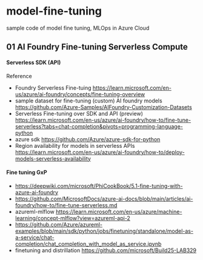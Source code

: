 # model-fine-tuning
sample code of model fine tuning, MLOps in Azure Cloud

## 01 AI Foundry Fine-tuning Serverless Compute

#### Serverless SDK (API)

Reference
* Foundry Serverless Fine-tuing https://learn.microsoft.com/en-us/azure/ai-foundry/concepts/fine-tuning-overview
* sample dataset for fine-tuning (custom) AI foundry models https://github.com/Azure-Samples/AIFoundry-Customization-Datasets
* Serverless Fine-tuning over SDK and API (preview) https://learn.microsoft.com/en-us/azure/ai-foundry/how-to/fine-tune-serverless?tabs=chat-completion&pivots=programming-language-python
* azure sdk https://github.com/Azure/azure-sdk-for-python
* Region availability for models in serverless APIs https://learn.microsoft.com/en-us/azure/ai-foundry/how-to/deploy-models-serverless-availability

#### Fine tuning GxP
* https://deepwiki.com/microsoft/PhiCookBook/5.1-fine-tuning-with-azure-ai-foundry
* https://github.com/MicrosoftDocs/azure-ai-docs/blob/main/articles/ai-foundry/how-to/fine-tune-serverless.md
* azureml-mlflow https://learn.microsoft.com/en-us/azure/machine-learning/concept-mlflow?view=azureml-api-2
* https://github.com/Azure/azureml-examples/blob/main/sdk/python/jobs/finetuning/standalone/model-as-a-service/chat-completion/chat_completion_with_model_as_service.ipynb
* finetuning and distrillation https://github.com/microsoft/Build25-LAB329











